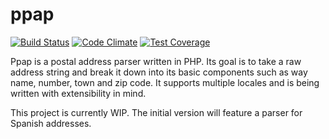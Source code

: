 # ppap
[![Build Status](https://travis-ci.org/carlosafonso/ppap.svg?branch=master)](https://travis-ci.org/carlosafonso/ppap)
[![Code Climate](https://codeclimate.com/github/carlosafonso/ppap/badges/gpa.svg)](https://codeclimate.com/github/carlosafonso/ppap)
[![Test Coverage](https://codeclimate.com/github/carlosafonso/ppap/badges/coverage.svg)](https://codeclimate.com/github/carlosafonso/ppap)

Ppap is a postal address parser written in PHP. Its goal is to take a raw address string and break it down into its basic components such as way name, number, town and zip code. It supports multiple locales and is being written with extensibility in mind.

This project is currently WIP. The initial version will feature a parser for Spanish addresses.
